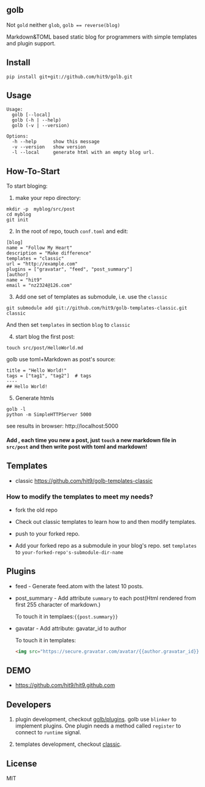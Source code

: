 golb
----

Not `gold` neither `glob`, `golb == reverse(blog)`

Markdown&TOML based static blog for programmers with simple templates and plugin support.

Install
-------

    pip install git+git://github.com/hit9/golb.git

Usage
-----

```
Usage:
  golb [--local]
  golb (-h | --help)
  golb (-v | --version)

Options:
  -h --help      show this message
  -v --version   show version
  -l --local     generate html with an empty blog url.
```

How-To-Start
-------------

To start bloging:

1. make your repo directory:
```
mkdir -p  myblog/src/post
cd myblog
git init
```

2. In the root of repo, touch `conf.toml` and edit:

  ```
  [blog]
  name = "Follow My Heart"
  description = "Make difference"
  templates = "classic"
  url = "http://example.com"
  plugins = ["gravatar", "feed", "post_summary"]
  [author]
  name = "hit9"
  email = "nz2324@126.com"
  ```

3. Add one set of templates as submodule,  i.e. use the `classic`

  ```
  git submodule add git://github.com/hit9/golb-templates-classic.git classic
  ```

  And then set `templates` in section `blog` to `classic`

4. start blog the first post:

  ```
  touch src/post/HelloWorld.md
  ```

  golb use toml+Markdown as post's source:

  ```
  title = "Hello World!"
  tags = ["tag1", "tag2"]  # tags
  ----
  ## Hello World!
  ```

5. Generate htmls

  ```
  golb -l
  python -m SimpleHTTPServer 5000
  ```
  see results in browser: http://localhost:5000


#### Add , each time you new a post, just `touch` a new markdown file in `src/post` and then write post with toml and markdown!

Templates
---------

* classic https://github.com/hit9/golb-templates-classic

### How to modify the templates to meet my needs?

* fork the old repo

* Check out classic templates to learn how to and then modify templates.

* push to your forked repo. 

* Add your forked repo as a submodule in your blog's repo. set `templates` to `your-forked-repo's-submodule-dir-name`

Plugins
--------

* feed - Generate feed.atom with the latest 10 posts.

* post_summary - Add attribute `summary` to each post(Html rendered from first 255 character of markdown.)

  To touch it in templaes:`{{post.summary}}`

* gavatar - Add attribute: gavatar_id  to author

  To touch it in templates:

  ```html
  <img src="https://secure.gravatar.com/avatar/{{author.gravatar_id}}?s=200"/>
  ```

DEMO
----

* https://github.com/hit9/hit9.github.com


Developers
----------

1. plugin development, checkout [golb/plugins](golb/plugins). golb use `blinker` to implement plugins. One plugin needs a method called `register` to connect to `runtime` signal.

2. templates development, checkout [classic](https://github.com/hit9/golb-templates-classic).


License
-------

MIT
